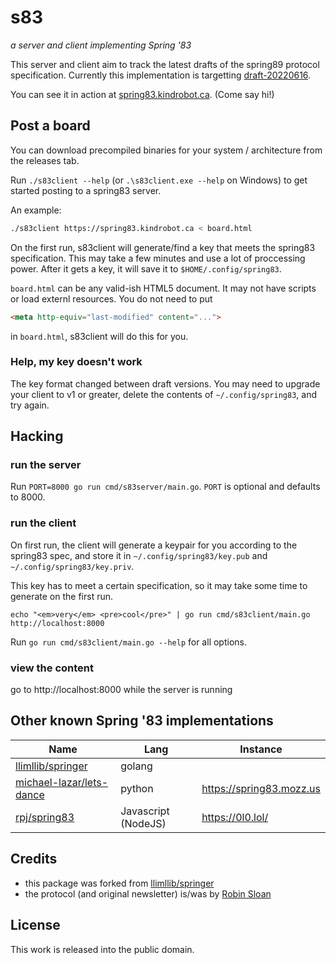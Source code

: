 # s83

_a server and client implementing Spring '83_

This server and client aim to track the latest drafts of the spring89 protocol specification.
Currently this implementation is targetting [draft-20220616](https://github.com/robinsloan/spring-83-spec/blob/main/draft-20220616.md).

You can see it in action at [spring83.kindrobot.ca](https://spring83.kindrobot.ca). (Come say hi!)

## Post a board

You can download precompiled binaries for your system / architecture from the releases tab.

Run `./s83client --help` (or `.\s83client.exe --help` on Windows) to get started posting to a spring83 server.

An example:

```bash
./s83client https://spring83.kindrobot.ca < board.html
```

On the first run, s83client will generate/find a key that meets the spring83
specification. This may take a few minutes and use a lot of proccessing power.
After it gets a key, it will save it to `$HOME/.config/spring83`. 

`board.html` can be any valid-ish HTML5 document. It may not have scripts or
load externl resources. You do not need to put

```html
<meta http-equiv="last-modified" content="...">
```

in `board.html`, s83client will do this for you.

### Help, my key doesn't work

The key format changed between draft versions. You may need to upgrade your client to v1 or greater, delete the contents of `~/.config/spring83`, and try again.

## Hacking

### run the server

Run `PORT=8000 go run cmd/s83server/main.go`.  `PORT` is optional and defaults to 8000.

### run the client

On first run, the client will generate a keypair for you according to the spring83 spec, and store it in `~/.config/spring83/key.pub` and `~/.config/spring83/key.priv`.

This key has to meet a certain specification, so it may take some time to generate on the first run.

`echo "<em>very</em> <pre>cool</pre>" | go run cmd/s83client/main.go http://localhost:8000`

Run `go run cmd/s83client/main.go --help` for all options.

### view the content

go to http://localhost:8000 while the server is running

## Other known Spring '83 implementations
| Name                       | Lang                | Instance                 |
| -------------------------- | ------------------- | -------------------------|
| [llimllib/springer]        | golang              |                          |
| [michael-lazar/lets-dance] | python              | https://spring83.mozz.us |
| [rpj/spring83]             | Javascript (NodeJS) | https://0l0.lol/         |

## Credits

- this package was forked from [llimllib/springer](https://github.com/llimllib/springer/)
- the protocol (and original newsletter) is/was by [Robin Sloan](https://www.robinsloan.com/lab/specifying-spring-83/)

## License

This work is released into the public domain.

[llimllib/springer]: https://github.com/llimllib/springer
[michael-lazar/lets-dance]: https://github.com/michael-lazar/lets-dance
[rpj/spring83]: https://github.com/rpj/spring83
